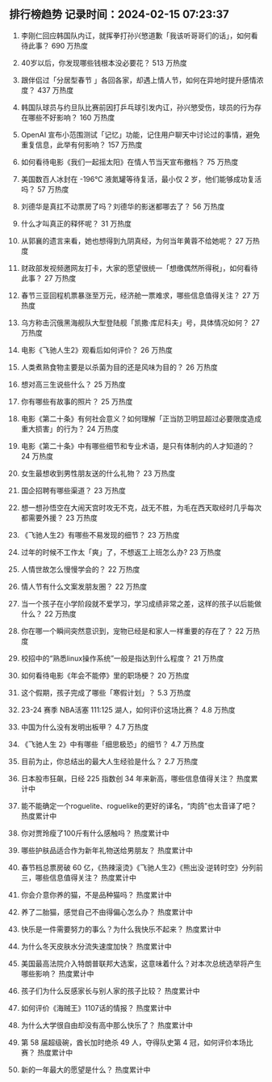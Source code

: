 
## 排行榜趋势 记录时间：2024-02-15 07:23:37
  
  1. 李刚仁回应韩国队内讧，就挥拳打孙兴慜道歉「我该听哥哥们的话」，如何看待此事？ 690 万热度
    
  2. 40岁以后，你发现哪些钱根本没必要花？ 513 万热度
    
  3. 跟伴侣过「分居型春节 」各回各家，却遇上情人节，如何在异地时提升感情浓度？ 437 万热度
    
  4. 韩国队球员与约旦队比赛前因打乒乓球引发内讧，孙兴慜受伤，球员的行为存在哪些不好影响？ 160 万热度
    
  5. OpenAI 宣布小范围测试「记忆」功能，记住用户聊天中讨论过的事情，避免重复信息，此举有何影响？ 157 万热度
    
  6. 如何看待电影《我们一起摇太阳》在情人节当天宣布撤档？ 75 万热度
    
  7. 美国数百人冰封在 -196℃ 液氮罐等待复活，最小仅 2 岁，他们能够成功复活吗？ 57 万热度
    
  8. 刘德华是真扛不动票房了吗？刘德华的影迷都哪去了？ 56 万热度
    
  9. 什么才叫真正的释怀呢？ 31 万热度
    
  10. 从郭襄的遗言来看，她也想得到九阴真经，为何当年黄蓉不给她呢？ 27 万热度
    
  11. 财政部发视频邀网友打卡，大家的愿望很统一「想缴偶然所得税」，如何看待此事？ 27 万热度
    
  12. 春节三亚回程机票暴涨至万元，经济舱一票难求，哪些信息值得关注？ 27 万热度
    
  13. 乌方称击沉俄黑海舰队大型登陆舰「凯撒·库尼科夫」号，具体情况如何？ 27 万热度
    
  14. 电影《飞驰人生2》观看后如何评价？ 26 万热度
    
  15. 人类煮熟食物主要是以杀菌为目的还是风味为目的？ 26 万热度
    
  16. 想对高三生说些什么？ 25 万热度
    
  17. 你有哪些有故事的照片？ 25 万热度
    
  18. 电影《第二十条》有何社会意义？如何理解「正当防卫明显超过必要限度造成重大损害」的行为？ 24 万热度
    
  19. 电影《第二十条》中有哪些细节和专业术语，是只有体制内的人才知道的？ 24 万热度
    
  20. 女生最想收到男性朋友送的什么礼物？ 23 万热度
    
  21. 国企招聘有哪些渠道？ 23 万热度
    
  22. 想一想孙悟空在大闹天宫时攻无不克，战无不胜，为毛在西天取经时几乎每次都需要外援？ 23 万热度
    
  23. 《飞驰人生2》有哪些不易发现的细节？ 23 万热度
    
  24. 过年的时候不工作太「爽」了，不想返工上班怎么办? 23 万热度
    
  25. 人情世故怎么慢慢学会的？ 22 万热度
    
  26. 情人节有什么文案发朋友圈？ 22 万热度
    
  27. 当一个孩子在小学阶段就不爱学习，学习成绩非常之差，这样的孩子以后能做什么？ 22 万热度
    
  28. 你在哪一个瞬间突然意识到，宠物已经是和家人一样重要的存在了？ 22 万热度
    
  29. 校招中的“熟悉linux操作系统”一般是指达到什么程度？ 21 万热度
    
  30. 如何看待电影《年会不能停》里的职场梗？ 20 万热度
    
  31. 这个假期，孩子完成了哪些「寒假计划」？ 5.3 万热度
    
  32. 23-24 赛季 NBA活塞 111:125 湖人，如何评价这场比赛？ 4.8 万热度
    
  33. 中国为什么没有发明出板甲？ 4.7 万热度
    
  34. 《飞驰人生 2》中有哪些「细思极恐」的细节？ 4.7 万热度
    
  35. 目前为止，你总结出的最大人生经验是什么？ 2.7 万热度
    
  36. 日本股市狂飙，日经 225 指数创 34 年来新高，哪些信息值得关注？ 热度累计中
    
  37. 能不能确定一个roguelite、roguelike的更好的译名，“肉鸽”也太音译了吧？ 热度累计中
    
  38. 你对贾玲瘦了100斤有什么感触吗？ 热度累计中
    
  39. 哪些护肤品适合作为新年礼物送给男朋友？ 热度累计中
    
  40. 春节档总票房破 60 亿，《热辣滚烫》《飞驰人生2》《熊出没·逆转时空》分列前三，哪些信息值得关注？ 热度累计中
    
  41. 你会介意你养的猫，不是品种猫吗？ 热度累计中
    
  42. 养了二胎猫，感觉自己不由得偏心怎么办？ 热度累计中
    
  43. 快乐是一件需要努力的事么？为什么我快乐不起来？ 热度累计中
    
  44. 为什么冬天皮肤水分流失速度加快？ 热度累计中
    
  45. 美国最高法院介入特朗普联邦大选案，这意味着什么？对本次总统选举将产生哪些影响？ 热度累计中
    
  46. 孩子们为什么反感家长与别人家的孩子比较？ 热度累计中
    
  47. 如何评价《海贼王》1107话的情报？ 热度累计中
    
  48. 为什么大学很自由却没有高中那么快乐了？ 热度累计中
    
  49. 第 58 届超级碗，酋长加时绝杀 49 人，夺得队史第 4 冠，如何评价本场比赛？ 热度累计中
    
  50. 新的一年最大的愿望是什么？ 热度累计中
    